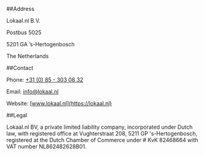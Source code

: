 ##Address

Lokaal.nl B.V.

Postbus 5025

5201 GA ’s-Hertogenbosch

The Netherlands

##Contact

Phone: [+31 (0) 85 - 303 08 32](tel:+31853030832)

Email: [info@lokaal.nl](mailto:info@lokaal.nl)

Website: [www.lokaal.nl](https://lokaal.nl)

##Legal

Lokaal.nl BV, a private limited liability company, incorporated under Dutch law, with registered office at Vughterstraat 208, 5211 GP 's-Hertogenbosch, registered at the Dutch Chamber of Commerce under # KvK 82468664 with VAT number NL862482628B01. 